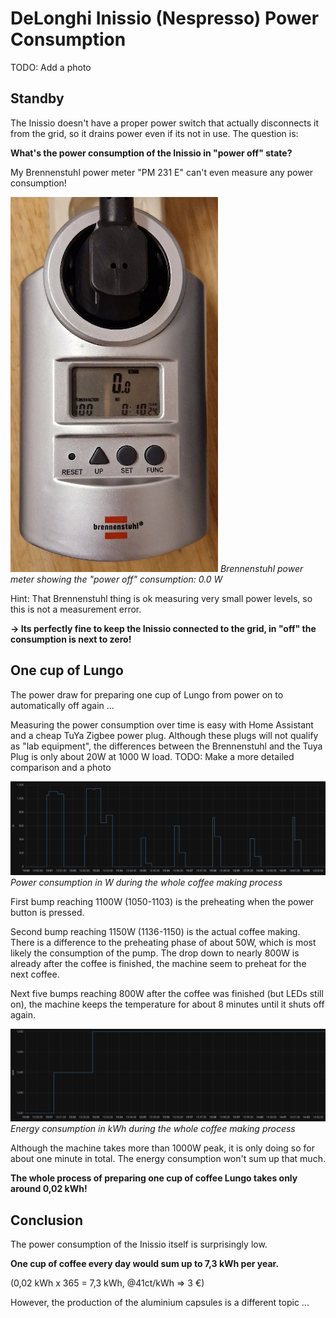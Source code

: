 # DeLonghi Inissio (Nespresso) Power Consumption

TODO: Add a photo 

## Standby
The Inissio doesn't have a proper power switch that actually disconnects it from the grid, so it drains power even if its not in use. The question is:

**What's the power consumption of the Inissio in "power off" state?**

My Brennenstuhl power meter "PM 231 E" can't even measure any power consumption!

![Inissio with zero power consumption](images/DeLonghi_Inissio_Off.jpg)
*Brennenstuhl power meter showing the "power off" consumption: 0.0 W*

Hint: That Brennenstuhl thing is ok measuring very small power levels, so this is not a measurement error.

**-> Its perfectly fine to keep the Inissio connected to the grid, in "off" the consumption is next to zero!**

## One cup of Lungo
The power draw for preparing one cup of Lungo from power on to automatically off again ...

Measuring the power consumption over time is easy with Home Assistant and a cheap TuYa Zigbee power plug. Although these plugs will not qualify as "lab equipment", the differences between the Brennenstuhl and the Tuya Plug is only about 20W at 1000 W load. TODO: Make a more detailed comparison and a photo

![Power consumption during the whole coffee making process](images/DeLonghi_Inissio_Power_Lungo_Cup.png)
*Power consumption in W during the whole coffee making process*

First bump reaching 1100W (1050-1103) is the preheating when the power button is pressed.

Second bump reaching 1150W (1136-1150) is the actual coffee making. There is a difference to the preheating phase of about 50W, which is most likely the consumption of the pump. The drop down to nearly 800W is already after the coffee is finished, the machine seem to preheat for the next coffee.

Next five bumps reaching 800W after the coffee was finished (but LEDs still on), the machine keeps the temperature for about 8 minutes until it shuts off again.

![Energy consumption during the whole coffee making process](images/DeLonghi_Inissio_Energy_Lungo_Cup.png)
*Energy consumption in kWh during the whole coffee making process*

Although the machine takes more than 1000W peak, it is only doing so for about one minute in total. The energy consumption won't sum up that much.

**The whole process of preparing one cup of coffee Lungo takes only around 0,02 kWh!**

## Conclusion
The power consumption of the Inissio itself is surprisingly low.

**One cup of coffee every day would sum up to 7,3 kWh per year.**

(0,02 kWh x 365 = 7,3 kWh, @41ct/kWh => 3 €)

However, the production of the aluminium capsules is a different topic ...

